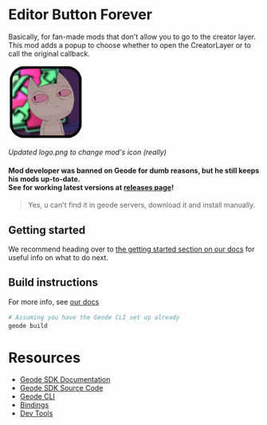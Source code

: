 # Editor Button Forever

Basically, for fan-made mods that don't allow you to go to the creator layer. This mod adds a popup to choose whether to open the CreatorLayer or to call the original callback.

<img src="logo.png" width="150" alt="the mod's logo" />

*Updated logo.png to change mod's icon (really)*

#### Mod developer was banned on Geode for dumb reasons, but he still keeps his mods up-to-date. <br>See for working latest versions at [releases page](../../releases)!
> Yes, u can't find it in geode servers, download it and install manually.

## Getting started
We recommend heading over to [the getting started section on our docs](https://docs.geode-sdk.org/getting-started/) for useful info on what to do next.

## Build instructions
For more info, see [our docs](https://docs.geode-sdk.org/getting-started/create-mod#build)
```sh
# Assuming you have the Geode CLI set up already
geode build
```

# Resources
* [Geode SDK Documentation](https://docs.geode-sdk.org/)
* [Geode SDK Source Code](https://github.com/geode-sdk/geode/)
* [Geode CLI](https://github.com/geode-sdk/cli)
* [Bindings](https://github.com/geode-sdk/bindings/)
* [Dev Tools](https://github.com/geode-sdk/DevTools)

